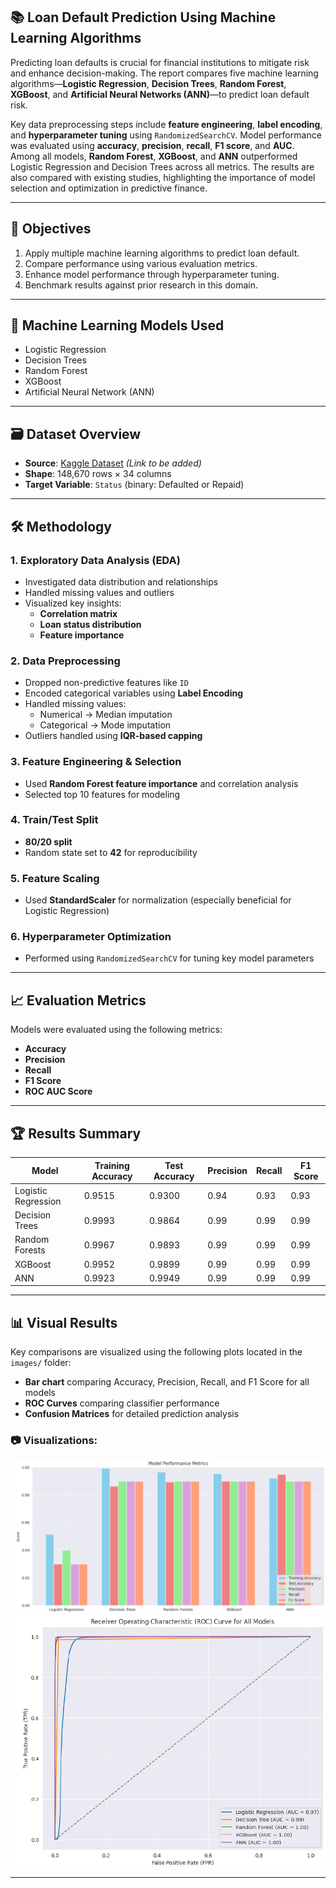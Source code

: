 
## 📚 Loan Default Prediction Using Machine Learning Algorithms

Predicting loan defaults is crucial for financial institutions to mitigate risk and enhance decision-making. The report compares five machine learning algorithms—**Logistic Regression**, **Decision Trees**, **Random Forest**, **XGBoost**, and **Artificial Neural Networks (ANN)**—to predict loan default risk.

Key data preprocessing steps include **feature engineering**, **label encoding**, and **hyperparameter tuning** using `RandomizedSearchCV`. Model performance was evaluated using **accuracy**, **precision**, **recall**, **F1 score**, and **AUC**. Among all models, **Random Forest**, **XGBoost**, and **ANN** outperformed Logistic Regression and Decision Trees across all metrics. The results are also compared with existing studies, highlighting the importance of model selection and optimization in predictive finance.

---

## 📌 Objectives

1. Apply multiple machine learning algorithms to predict loan default.
2. Compare performance using various evaluation metrics.
3. Enhance model performance through hyperparameter tuning.
4. Benchmark results against prior research in this domain.

---

## 🧠 Machine Learning Models Used

- Logistic Regression
- Decision Trees
- Random Forest
- XGBoost
- Artificial Neural Network (ANN)

---

## 🗃️ Dataset Overview

- **Source**: [Kaggle Dataset](#) *(Link to be added)*
- **Shape**: 148,670 rows × 34 columns  
- **Target Variable**: `Status` (binary: Defaulted or Repaid)

---

## 🛠️ Methodology

### 1. Exploratory Data Analysis (EDA)
- Investigated data distribution and relationships
- Handled missing values and outliers
- Visualized key insights:
  - **Correlation matrix**
  - **Loan status distribution**
  - **Feature importance**

### 2. Data Preprocessing
- Dropped non-predictive features like `ID`
- Encoded categorical variables using **Label Encoding**
- Handled missing values:
  - Numerical → Median imputation
  - Categorical → Mode imputation
- Outliers handled using **IQR-based capping**

### 3. Feature Engineering & Selection
- Used **Random Forest feature importance** and correlation analysis
- Selected top 10 features for modeling

### 4. Train/Test Split
- **80/20 split**
- Random state set to **42** for reproducibility

### 5. Feature Scaling
- Used **StandardScaler** for normalization (especially beneficial for Logistic Regression)

### 6. Hyperparameter Optimization
- Performed using `RandomizedSearchCV` for tuning key model parameters

---

## 📈 Evaluation Metrics

Models were evaluated using the following metrics:

- **Accuracy**
- **Precision**
- **Recall**
- **F1 Score**
- **ROC AUC Score**

---

## 🏆 Results Summary

| Model               | Training Accuracy | Test Accuracy | Precision | Recall | F1 Score |
|--------------------|-------------------|---------------|-----------|--------|----------|
| Logistic Regression| 0.9515            | 0.9300        | 0.94      | 0.93   | 0.93     |
| Decision Trees     | 0.9993            | 0.9864        | 0.99      | 0.99   | 0.99     |
| Random Forests     | 0.9967            | 0.9893        | 0.99      | 0.99   | 0.99     |
| XGBoost            | 0.9952            | 0.9899        | 0.99      | 0.99   | 0.99     |
| ANN                | 0.9923            | 0.9949        | 0.99      | 0.99   | 0.99     |

---

## 📊 Visual Results

Key comparisons are visualized using the following plots located in the `images/` folder:

- **Bar chart** comparing Accuracy, Precision, Recall, and F1 Score for all models
- **ROC Curves** comparing classifier performance
- **Confusion Matrices** for detailed prediction analysis

### 📷 Visualizations:

![Model Comparison Bar Chart](images/model_comparison.png)
![ROC Curve - All Models](images/roc_curves.png)

---
